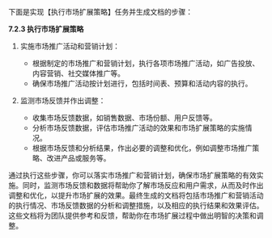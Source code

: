 下面是实现【执行市场扩展策略】任务并生成文档的步骤：

**7.2.3 执行市场扩展策略**

1. 实施市场推广活动和营销计划：
   - 根据制定的市场推广和营销计划，执行各项市场推广活动，如广告投放、内容营销、社交媒体推广等。
   - 确保市场推广活动按计划进行，包括时间表、预算和活动内容的执行。

2. 监测市场反馈并作出调整：
   - 收集市场反馈数据，如销售数据、市场份额、用户反馈等。
   - 分析市场反馈数据，评估市场推广活动的效果和市场扩展策略的实施情况。
   - 根据市场反馈和分析结果，作出必要的调整和优化，例如调整市场推广策略、改进产品或服务等。

通过执行这些步骤，你可以落实市场推广和营销计划，确保市场扩展策略的有效实施。同时，监测市场反馈和数据将帮助你了解市场反应和用户需求，从而及时作出调整和优化，以提升市场扩展的效果。最终生成的文档将包括市场推广和营销活动的执行情况、市场反馈数据的分析和调整措施，以及相应的执行结果和效果评估。这些文档将为团队提供参考和反馈，帮助你在市场扩展过程中做出明智的决策和调整。

